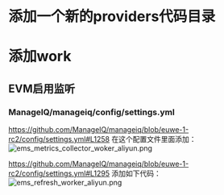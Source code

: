 # 添加一个新的providers代码目录 #


# 添加work #

## EVM启用监听 ##  

### ManageIQ/manageiq/config/settings.yml ###  

https://github.com/ManageIQ/manageiq/blob/euwe-1-rc2/config/settings.yml#L1258
在这个配置文件里面添加：
![ems_metrics_collector_woker_aliyun.png](https://bitbucket.org/repo/oE6yEX/images/2240284131-ems_metrics_collector_woker_aliyun.png)  

https://github.com/ManageIQ/manageiq/blob/euwe-1-rc2/config/settings.yml#L1295
添加如下代码：
![ems_refresh_worker_aliyun.png](https://bitbucket.org/repo/oE6yEX/images/96709230-ems_refresh_worker_aliyun.png)